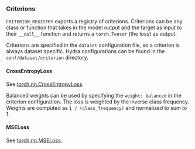 ### Criterions

`CRITERION_REGISTRY` exports a registry of criterions. Criterions can be any class or function that takes in the model output and the target as input to their `__call__` function and returns a `torch.Tensor` (the loss) as output.

Criterions are specified in the `dataset` configuration file, so a criterion is always dataset specific.
Hydra configurations can be found in the `conf/dataset/criterion` directory.

#### CrossEntropyLoss

See [torch.nn.CrossEntropyLoss](https://pytorch.org/docs/stable/generated/torch.nn.CrossEntropyLoss.html#torch.nn.CrossEntropyLoss).

Balanced weights can be used by specifying the `weight: balanced` in the criterion configuration.
The loss is weighted by the inverse class frequency. Weights are computed as `1 / (class_frequency)` and normalized to sum to 1.

#### MSELoss

See [torch.nn.MSELoss](https://pytorch.org/docs/stable/generated/torch.nn.MSELoss.html).
